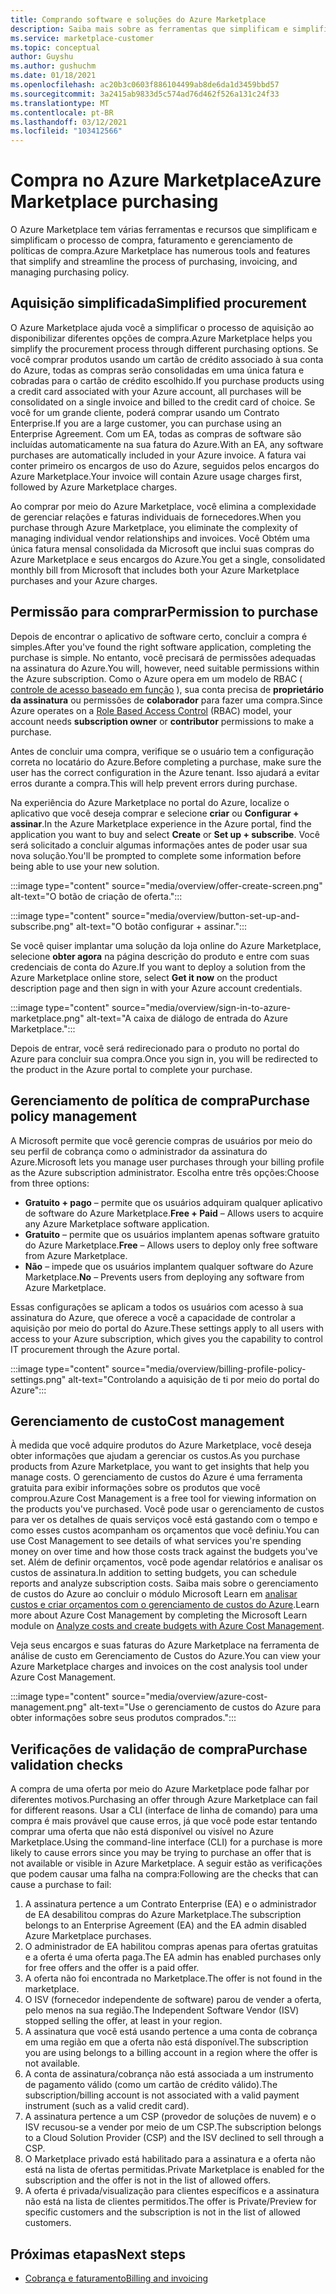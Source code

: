 ```yaml
---
title: Comprando software e soluções do Azure Marketplace
description: Saiba mais sobre as ferramentas que simplificam e simplificam as compras e o gerenciamento de software no Azure Marketplace.
ms.service: marketplace-customer
ms.topic: conceptual
author: Guyshu
ms.author: gushuchm
ms.date: 01/18/2021
ms.openlocfilehash: ac20b3c0603f886104499ab8de6da1d3459bbd57
ms.sourcegitcommit: 3a2415ab9833d5c574ad76d462f526a131c24f33
ms.translationtype: MT
ms.contentlocale: pt-BR
ms.lasthandoff: 03/12/2021
ms.locfileid: "103412566"
---
```

# <a name="azure-marketplace-purchasing"></a><span data-ttu-id="cb457-103">Compra no Azure Marketplace</span><span class="sxs-lookup"><span data-stu-id="cb457-103">Azure Marketplace purchasing</span></span>

<span data-ttu-id="cb457-104">O Azure Marketplace tem várias ferramentas e recursos que simplificam e simplificam o processo de compra, faturamento e gerenciamento de políticas de compra.</span><span class="sxs-lookup"><span data-stu-id="cb457-104">Azure Marketplace has numerous tools and features that simplify and streamline the process of purchasing, invoicing, and managing purchasing policy.</span></span>

## <a name="simplified-procurement"></a><span data-ttu-id="cb457-105">Aquisição simplificada</span><span class="sxs-lookup"><span data-stu-id="cb457-105">Simplified procurement</span></span>

<span data-ttu-id="cb457-106">O Azure Marketplace ajuda você a simplificar o processo de aquisição ao disponibilizar diferentes opções de compra.</span><span class="sxs-lookup"><span data-stu-id="cb457-106">Azure Marketplace helps you simplify the procurement process through different purchasing options.</span></span> <span data-ttu-id="cb457-107">Se você comprar produtos usando um cartão de crédito associado à sua conta do Azure, todas as compras serão consolidadas em uma única fatura e cobradas para o cartão de crédito escolhido.</span><span class="sxs-lookup"><span data-stu-id="cb457-107">If you purchase products using a credit card associated with your Azure account, all purchases will be consolidated on a single invoice and billed to the credit card of choice.</span></span> <span data-ttu-id="cb457-108">Se você for um grande cliente, poderá comprar usando um Contrato Enterprise.</span><span class="sxs-lookup"><span data-stu-id="cb457-108">If you are a large customer, you can purchase using an Enterprise Agreement.</span></span> <span data-ttu-id="cb457-109">Com um EA, todas as compras de software são incluídas automaticamente na sua fatura do Azure.</span><span class="sxs-lookup"><span data-stu-id="cb457-109">With an EA, any software purchases are automatically included in your Azure invoice.</span></span> <span data-ttu-id="cb457-110">A fatura vai conter primeiro os encargos de uso do Azure, seguidos pelos encargos do Azure Marketplace.</span><span class="sxs-lookup"><span data-stu-id="cb457-110">Your invoice will contain Azure usage charges first, followed by Azure Marketplace charges.</span></span>

<span data-ttu-id="cb457-111">Ao comprar por meio do Azure Marketplace, você elimina a complexidade de gerenciar relações e faturas individuais de fornecedores.</span><span class="sxs-lookup"><span data-stu-id="cb457-111">When you purchase through Azure Marketplace, you eliminate the complexity of managing individual vendor relationships and invoices.</span></span> <span data-ttu-id="cb457-112">Você Obtém uma única fatura mensal consolidada da Microsoft que inclui suas compras do Azure Marketplace e seus encargos do Azure.</span><span class="sxs-lookup"><span data-stu-id="cb457-112">You get a single, consolidated monthly bill from Microsoft that includes both your Azure Marketplace purchases and your Azure charges.</span></span>

## <a name="permission-to-purchase"></a><span data-ttu-id="cb457-113">Permissão para comprar</span><span class="sxs-lookup"><span data-stu-id="cb457-113">Permission to purchase</span></span>

<span data-ttu-id="cb457-114">Depois de encontrar o aplicativo de software certo, concluir a compra é simples.</span><span class="sxs-lookup"><span data-stu-id="cb457-114">After you've found the right software application, completing the purchase is simple.</span></span> <span data-ttu-id="cb457-115">No entanto, você precisará de permissões adequadas na assinatura do Azure.</span><span class="sxs-lookup"><span data-stu-id="cb457-115">You will, however, need suitable permissions within the Azure subscription.</span></span> <span data-ttu-id="cb457-116">Como o Azure opera em um modelo de RBAC ( [controle de acesso baseado em função](/azure/role-based-access-control/overview) ), sua conta precisa de **proprietário da assinatura** ou permissões de **colaborador** para fazer uma compra.</span><span class="sxs-lookup"><span data-stu-id="cb457-116">Since Azure operates on a [Role Based Access Control](/azure/role-based-access-control/overview) (RBAC) model, your account needs **subscription owner** or **contributor** permissions to make a purchase.</span></span>

<span data-ttu-id="cb457-117">Antes de concluir uma compra, verifique se o usuário tem a configuração correta no locatário do Azure.</span><span class="sxs-lookup"><span data-stu-id="cb457-117">Before completing a purchase, make sure the user has the correct configuration in the Azure tenant.</span></span> <span data-ttu-id="cb457-118">Isso ajudará a evitar erros durante a compra.</span><span class="sxs-lookup"><span data-stu-id="cb457-118">This will help prevent errors during purchase.</span></span>

<span data-ttu-id="cb457-119">Na experiência do Azure Marketplace no portal do Azure, localize o aplicativo que você deseja comprar e selecione **criar** ou **Configurar + assinar**.</span><span class="sxs-lookup"><span data-stu-id="cb457-119">In the Azure Marketplace experience in the Azure portal, find the application you want to buy and select **Create** or **Set up + subscribe**.</span></span> <span data-ttu-id="cb457-120">Você será solicitado a concluir algumas informações antes de poder usar sua nova solução.</span><span class="sxs-lookup"><span data-stu-id="cb457-120">You'll be prompted to complete some information before being able to use your new solution.</span></span>

:::image type="content" source="media/overview/offer-create-screen.png" alt-text="O botão de criação de oferta.":::

:::image type="content" source="media/overview/button-set-up-and-subscribe.png" alt-text="O botão configurar + assinar.":::

<span data-ttu-id="cb457-123">Se você quiser implantar uma solução da loja online do Azure Marketplace, selecione **obter agora** na página descrição do produto e entre com suas credenciais de conta do Azure.</span><span class="sxs-lookup"><span data-stu-id="cb457-123">If you want to deploy a solution from the Azure Marketplace online store, select **Get it now** on the product description page and then sign in with your Azure account credentials.</span></span>

:::image type="content" source="media/overview/sign-in-to-azure-marketplace.png" alt-text="A caixa de diálogo de entrada do Azure Marketplace.":::

<span data-ttu-id="cb457-125">Depois de entrar, você será redirecionado para o produto no portal do Azure para concluir sua compra.</span><span class="sxs-lookup"><span data-stu-id="cb457-125">Once you sign in, you will be redirected to the product in the Azure portal to complete your purchase.</span></span>

## <a name="purchase-policy-management"></a><span data-ttu-id="cb457-126">Gerenciamento de política de compra</span><span class="sxs-lookup"><span data-stu-id="cb457-126">Purchase policy management</span></span>

<span data-ttu-id="cb457-127">A Microsoft permite que você gerencie compras de usuários por meio do seu perfil de cobrança como o administrador da assinatura do Azure.</span><span class="sxs-lookup"><span data-stu-id="cb457-127">Microsoft lets you manage user purchases through your billing profile as the Azure subscription administrator.</span></span> <span data-ttu-id="cb457-128">Escolha entre três opções:</span><span class="sxs-lookup"><span data-stu-id="cb457-128">Choose from three options:</span></span>

- <span data-ttu-id="cb457-129">**Gratuito + pago** – permite que os usuários adquiram qualquer aplicativo de software do Azure Marketplace.</span><span class="sxs-lookup"><span data-stu-id="cb457-129">**Free + Paid** – Allows users to acquire any Azure Marketplace software application.</span></span>
- <span data-ttu-id="cb457-130">**Gratuito** – permite que os usuários implantem apenas software gratuito do Azure Marketplace.</span><span class="sxs-lookup"><span data-stu-id="cb457-130">**Free** – Allows users to deploy only free software from Azure Marketplace.</span></span>
- <span data-ttu-id="cb457-131">**Não** – impede que os usuários implantem qualquer software do Azure Marketplace.</span><span class="sxs-lookup"><span data-stu-id="cb457-131">**No** – Prevents users from deploying any software from Azure Marketplace.</span></span>

<span data-ttu-id="cb457-132">Essas configurações se aplicam a todos os usuários com acesso à sua assinatura do Azure, que oferece a você a capacidade de controlar a aquisição por meio do portal do Azure.</span><span class="sxs-lookup"><span data-stu-id="cb457-132">These settings apply to all users with access to your Azure subscription, which gives you the capability to control IT procurement through the Azure portal.</span></span>

:::image type="content" source="media/overview/billing-profile-policy-settings.png" alt-text="Controlando a aquisição de ti por meio do portal do Azure":::

## <a name="cost-management"></a><span data-ttu-id="cb457-134">Gerenciamento de custo</span><span class="sxs-lookup"><span data-stu-id="cb457-134">Cost management</span></span>

<span data-ttu-id="cb457-135">À medida que você adquire produtos do Azure Marketplace, você deseja obter informações que ajudam a gerenciar os custos.</span><span class="sxs-lookup"><span data-stu-id="cb457-135">As you purchase products from Azure Marketplace, you want to get insights that help you manage costs.</span></span> <span data-ttu-id="cb457-136">O gerenciamento de custos do Azure é uma ferramenta gratuita para exibir informações sobre os produtos que você comprou.</span><span class="sxs-lookup"><span data-stu-id="cb457-136">Azure Cost Management is a free tool for viewing information on the products you've purchased.</span></span> <span data-ttu-id="cb457-137">Você pode usar o gerenciamento de custos para ver os detalhes de quais serviços você está gastando com o tempo e como esses custos acompanham os orçamentos que você definiu.</span><span class="sxs-lookup"><span data-stu-id="cb457-137">You can use Cost Management to see details of what services you're spending money on over time and how those costs track against the budgets you've set.</span></span> <span data-ttu-id="cb457-138">Além de definir orçamentos, você pode agendar relatórios e analisar os custos de assinatura.</span><span class="sxs-lookup"><span data-stu-id="cb457-138">In addition to setting budgets, you can schedule reports and analyze subscription costs.</span></span> <span data-ttu-id="cb457-139">Saiba mais sobre o gerenciamento de custos do Azure ao concluir o módulo Microsoft Learn em [analisar custos e criar orçamentos com o gerenciamento de custos do Azure](/learn/modules/analyze-costs-create-budgets-azure-cost-management/).</span><span class="sxs-lookup"><span data-stu-id="cb457-139">Learn more about Azure Cost Management by completing the Microsoft Learn module on [Analyze costs and create budgets with Azure Cost Management](/learn/modules/analyze-costs-create-budgets-azure-cost-management/).</span></span>

<span data-ttu-id="cb457-140">Veja seus encargos e suas faturas do Azure Marketplace na ferramenta de análise de custo em Gerenciamento de Custos do Azure.</span><span class="sxs-lookup"><span data-stu-id="cb457-140">You can view your Azure Marketplace charges and invoices on the cost analysis tool under Azure Cost Management.</span></span>

:::image type="content" source="media/overview/azure-cost-management.png" alt-text="Use o gerenciamento de custos do Azure para obter informações sobre seus produtos comprados.":::

## <a name="purchase-validation-checks"></a><span data-ttu-id="cb457-142">Verificações de validação de compra</span><span class="sxs-lookup"><span data-stu-id="cb457-142">Purchase validation checks</span></span>

<span data-ttu-id="cb457-143">A compra de uma oferta por meio do Azure Marketplace pode falhar por diferentes motivos.</span><span class="sxs-lookup"><span data-stu-id="cb457-143">Purchasing an offer through Azure Marketplace can fail for different reasons.</span></span> <span data-ttu-id="cb457-144">Usar a CLI (interface de linha de comando) para uma compra é mais provável que cause erros, já que você pode estar tentando comprar uma oferta que não está disponível ou visível no Azure Marketplace.</span><span class="sxs-lookup"><span data-stu-id="cb457-144">Using the command-line interface (CLI) for a purchase is more likely to cause errors since you may be trying to purchase an offer that is not available or visible in Azure Marketplace.</span></span> <span data-ttu-id="cb457-145">A seguir estão as verificações que podem causar uma falha na compra:</span><span class="sxs-lookup"><span data-stu-id="cb457-145">Following are the checks that can cause a purchase to fail:</span></span>

1. <span data-ttu-id="cb457-146">A assinatura pertence a um Contrato Enterprise (EA) e o administrador de EA desabilitou compras do Azure Marketplace.</span><span class="sxs-lookup"><span data-stu-id="cb457-146">The subscription belongs to an Enterprise Agreement (EA) and the EA admin disabled Azure Marketplace purchases.</span></span>
1. <span data-ttu-id="cb457-147">O administrador de EA habilitou compras apenas para ofertas gratuitas e a oferta é uma oferta paga.</span><span class="sxs-lookup"><span data-stu-id="cb457-147">The EA admin has enabled purchases only for free offers and the offer is a paid offer.</span></span>
1. <span data-ttu-id="cb457-148">A oferta não foi encontrada no Marketplace.</span><span class="sxs-lookup"><span data-stu-id="cb457-148">The offer is not found in the marketplace.</span></span>
1. <span data-ttu-id="cb457-149">O ISV (fornecedor independente de software) parou de vender a oferta, pelo menos na sua região.</span><span class="sxs-lookup"><span data-stu-id="cb457-149">The Independent Software Vendor (ISV) stopped selling the offer, at least in your region.</span></span>
1. <span data-ttu-id="cb457-150">A assinatura que você está usando pertence a uma conta de cobrança em uma região em que a oferta não está disponível.</span><span class="sxs-lookup"><span data-stu-id="cb457-150">The subscription you are using belongs to a billing account in a region where the offer is not available.</span></span>
1. <span data-ttu-id="cb457-151">A conta de assinatura/cobrança não está associada a um instrumento de pagamento válido (como um cartão de crédito válido).</span><span class="sxs-lookup"><span data-stu-id="cb457-151">The subscription/billing account is not associated with a valid payment instrument (such as a valid credit card).</span></span>
1. <span data-ttu-id="cb457-152">A assinatura pertence a um CSP (provedor de soluções de nuvem) e o ISV recusou-se a vender por meio de um CSP.</span><span class="sxs-lookup"><span data-stu-id="cb457-152">The subscription belongs to a Cloud Solution Provider (CSP) and the ISV declined to sell through a CSP.</span></span>
1. <span data-ttu-id="cb457-153">O Marketplace privado está habilitado para a assinatura e a oferta não está na lista de ofertas permitidas.</span><span class="sxs-lookup"><span data-stu-id="cb457-153">Private Marketplace is enabled for the subscription and the offer is not in the list of allowed offers.</span></span>
1. <span data-ttu-id="cb457-154">A oferta é privada/visualização para clientes específicos e a assinatura não está na lista de clientes permitidos.</span><span class="sxs-lookup"><span data-stu-id="cb457-154">The offer is Private/Preview for specific customers and the subscription is not in the list of allowed customers.</span></span>

## <a name="next-steps"></a><span data-ttu-id="cb457-155">Próximas etapas</span><span class="sxs-lookup"><span data-stu-id="cb457-155">Next steps</span></span>

- [<span data-ttu-id="cb457-156">Cobrança e faturamento</span><span class="sxs-lookup"><span data-stu-id="cb457-156">Billing and invoicing</span></span>](billing-invoicing.md)